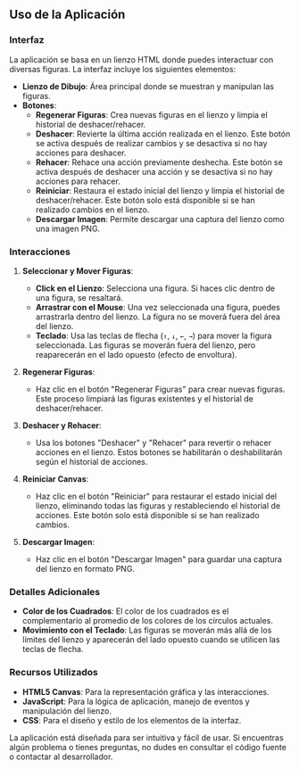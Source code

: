 ## Uso de la Aplicación

### Interfaz

La aplicación se basa en un lienzo HTML donde puedes interactuar con diversas figuras. La interfaz incluye los siguientes elementos:

- **Lienzo de Dibujo**: Área principal donde se muestran y manipulan las figuras.
- **Botones**:
  - **Regenerar Figuras**: Crea nuevas figuras en el lienzo y limpia el historial de deshacer/rehacer.
  - **Deshacer**: Revierte la última acción realizada en el lienzo. Este botón se activa después de realizar cambios y se desactiva si no hay acciones para deshacer.
  - **Rehacer**: Rehace una acción previamente deshecha. Este botón se activa después de deshacer una acción y se desactiva si no hay acciones para rehacer.
  - **Reiniciar**: Restaura el estado inicial del lienzo y limpia el historial de deshacer/rehacer. Este botón solo está disponible si se han realizado cambios en el lienzo.
  - **Descargar Imagen**: Permite descargar una captura del lienzo como una imagen PNG.

### Interacciones

1. **Seleccionar y Mover Figuras**:
   - **Click en el Lienzo**: Selecciona una figura. Si haces clic dentro de una figura, se resaltará.
   - **Arrastrar con el Mouse**: Una vez seleccionada una figura, puedes arrastrarla dentro del lienzo. La figura no se moverá fuera del área del lienzo.
   - **Teclado**: Usa las teclas de flecha (`↑`, `↓`, `←`, `→`) para mover la figura seleccionada. Las figuras se moverán fuera del lienzo, pero reaparecerán en el lado opuesto (efecto de envoltura).

2. **Regenerar Figuras**:
   - Haz clic en el botón "Regenerar Figuras" para crear nuevas figuras. Este proceso limpiará las figuras existentes y el historial de deshacer/rehacer.

3. **Deshacer y Rehacer**:
   - Usa los botones "Deshacer" y "Rehacer" para revertir o rehacer acciones en el lienzo. Estos botones se habilitarán o deshabilitarán según el historial de acciones.

4. **Reiniciar Canvas**:
   - Haz clic en el botón "Reiniciar" para restaurar el estado inicial del lienzo, eliminando todas las figuras y restableciendo el historial de acciones. Este botón solo está disponible si se han realizado cambios.

5. **Descargar Imagen**:
   - Haz clic en el botón "Descargar Imagen" para guardar una captura del lienzo en formato PNG.

### Detalles Adicionales

- **Color de los Cuadrados**: El color de los cuadrados es el complementario al promedio de los colores de los círculos actuales.
- **Movimiento con el Teclado**: Las figuras se moverán más allá de los límites del lienzo y aparecerán del lado opuesto cuando se utilicen las teclas de flecha.

### Recursos Utilizados

- **HTML5 Canvas**: Para la representación gráfica y las interacciones.
- **JavaScript**: Para la lógica de aplicación, manejo de eventos y manipulación del lienzo.
- **CSS**: Para el diseño y estilo de los elementos de la interfaz.

La aplicación está diseñada para ser intuitiva y fácil de usar. Si encuentras algún problema o tienes preguntas, no dudes en consultar el código fuente o contactar al desarrollador.
